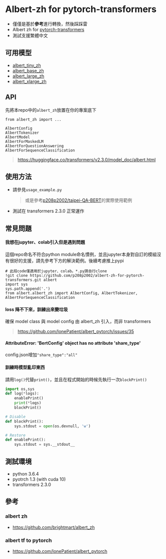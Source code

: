 # Albert-zh for pytorch-transformers
- 僅僅是基於**參考**進行轉換，然後踩踩雷
- Albert zh for [pytorch-transformers](https://github.com/huggingface/transformers)
- 測試支援繁體中文

## 可用模型 
- [albert_tiny_zh](https://github.com/p208p2002/albert-zh-for-pytorch-transformers/releases/download/am_v1.1/albert_tiny.zip)
- [albert_base_zh](https://github.com/p208p2002/albert-zh-for-pytorch-transformers/releases/download/am_v1.1/albert_base.zip)
- [albert_large_zh](https://github.com/p208p2002/albert-zh-for-pytorch-transformers/releases/download/am_v1.1/albert_large.zip)
- [albert_xlarge_zh](https://github.com/p208p2002/albert-zh-for-pytorch-transformers/releases/download/am_v1.1/albert_xlarge.zip)

## API
先將本repo中的`albert_zh`放置在你的專案底下

`from albert_zh import ...`
```
AlbertConfig
AlbertTokenizer
AlbertModel
AlbertForMaskedLM
AlbertForQuestionAnswering
AlbertForSequenceClassification
```
> https://huggingface.co/transformers/v2.3.0/model_doc/albert.html

## 使用方法
- 請參見`usage_example.py`
    > 或是參考[p208p2002/taipei-QA-BERT](https://github.com/p208p2002/taipei-QA-BERT)的實際使用範例
- 測試在 transformers 2.3.0 正常運作

## 常見問題
#### 我想在jupyter、colab引入但是遇到問題
這個repo命名不符合python module命名慣例，並且jupyter本身對自訂的模組沒有很好的支援，請先參考下方的解決範例。後續考慮推上pypi
```jupyter
# 此段code僅適用於jupyter、colab。*.py請自行clone
!git clone https://github.com/p208p2002/albert-zh-for-pytorch-transformers.git albert
import sys 
sys.path.append('.')
from albert.albert_zh import AlbertConfig, AlbertTokenizer, AlbertForSequenceClassification
```
#### loss 降不下來，訓練出來變垃圾
確保 model class 與 model config 由 albert_zh 引入，而非 transformers
> https://github.com/lonePatient/albert_pytorch/issues/35

#### AttributeError: 'BertConfig' object has no attribute 'share_type'
config.json增加`"share_type":"all"`

#### 訓練時模型亂印東西
請用`log()`代替`print()`，並且在程式開始的時候先執行一次`blockPrint()`
```python
import os,sys
def log(*logs):
    enablePrint()
    print(*logs)
    blockPrint()

# Disable
def blockPrint():
    sys.stdout = open(os.devnull, 'w')

# Restore
def enablePrint():
    sys.stdout = sys.__stdout__
```

## 測試環境
- python 3.6.4
- pyotrch 1.3 (with cuda 10)
- transformers 2.3.0

## 參考
### albert zh
- https://github.com/brightmart/albert_zh
### albert tf to pytorch
- https://github.com/lonePatient/albert_pytorch
